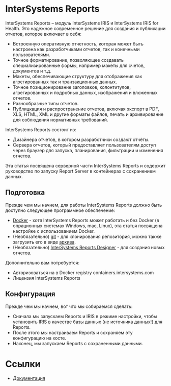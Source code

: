 # InterSystems Reports

InterSystems Reports – модуль InterSystems IRIS и InterSystems IRIS for Health. Это надежное современное решение для создания и публикации отчетов, которое включает в себя:
-	Встроенную оперативную отчетность, которая может быть настроена как разработчиками отчетов, так и конечными пользователями.
-	Точное форматирование, позволяющее создавать специализированные формы, например макеты для счетов, документов и т.д.
-	Макеты, обеспечивающие структуру для отображения как агрегированных так и транзакционных данных.
-	Точное позиционирование заголовков, колонтитулов, агрегированных и подробных данных, изображений и вложенных отчетов.
-	Разнообразные типы отчетов.
-	Публицкация и распространение отчетов, включая экспорт в PDF, XLS, HTML, XML и другие форматы файлов, печать и архивирование для соблюдения нормативных требований.


InterSystems Reports состоит из:
- Дизайнера отчетов, в котором разработчики создают отчёты.
- Сервера отчетов, который предоставляет  пользователям доступ через браузер для запуска, планирования, фильтрации и изменения отчетов.

Эта статья посвящена серверной части InterSystems Reports и содержит руководство по запуску Report Server в контейнерах с сохранением данных.

## Подготовка

Прежде чем мы начнем, для работы InterSystems Reports должно быть доступно следующее программное обеспечение:

- [Docker](https://docs.docker.com/engine/install/) - хотя InterSystems Reports может работать и без Docker (в опрационных системах Windows, mac, Linux), эта статья посвящена настройке с использованием Docker.
- (Необязательно) [git](https://git-scm.com/book/en/v2/Getting-Started-Installing-Git) - для клонирования репозитория, можно также загрузить его в виде [архива](https://github.com/eduard93/reports/archive/refs/heads/master.zip).
- (Необязательно) [InterSystems Reports Designer](https://wrc.intersystems.com/) - для создания новых отчетов.

Дополнительно вам потребуется:
- Авторизоваться на в Docker registry containers.intersystems.com 
- Лицензия InterSystems Reports

## Конфигурация

Прежде чем мы начнем, вот что мы собираемся сделать:

- Сначала мы запускаем Reports и IRIS в режиме настройки, чтобы установить IRIS в качестве базы данных (не источника данных!) для Reports.
- После этого мы настраиваем Reports и сохраняем эту конфигурацию на хосте.
- Наконец, мы запускаем Reports с сохраненными данными.




# Ссылки

- [Документация](https://docs.intersystems.com/irislatest/csp/docbook/DocBook.UI.Page.cls?KEY=GISR_intro)


